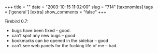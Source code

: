 +++
title = ""
date = "2003-10-15 11:02:00"
slug = "714"
[taxonomies]
tags = ['general']
[extra]
show_comments = "false"
+++

Firebird 0.7:

- bugs have been fixed – good.
- can’t spot any new bugs – good
- bookmarks can be opened in the sidebar – good
- can’t see web panels for the fucking life of me – bad.
